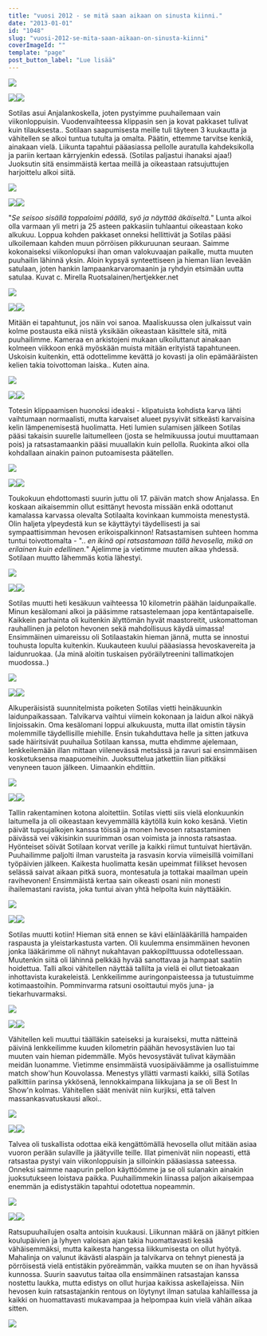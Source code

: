```yaml
---
title: "vuosi 2012 - se mitä saan aikaan on sinusta kiinni."
date: "2013-01-01"
id: "1048"
slug: "vuosi-2012-se-mita-saan-aikaan-on-sinusta-kiinni"
coverImageId: ""
template: "page"
post_button_label: "Lue lisää"
---
```


[![](/images/tammikuu.png)](http://1.bp.blogspot.com/-NyqIfVZmo9k/UOBB1EarH_I/AAAAAAAAEds/_e107Yu2b3A/s1600/tammikuu.png)

[![](/images/IMG_3345.png)](http://1.bp.blogspot.com/-zMDhBoCbMls/UOGiX-DHnuI/AAAAAAAAEfw/5Yadx-14qIg/s1600/IMG_3345.png)[![](/images/S3+(6).png)](http://2.bp.blogspot.com/-2tHUswttr7Y/UOGicDtmzyI/AAAAAAAAEgI/cGtTYGUPjPY/s1600/S3+(6).png)

  

Sotilas asui Anjalankoskella, joten pystyimme puuhailemaan vain viikonloppuisin. Vuodenvaihteessa klippasin sen ja kovat pakkaset tulivat kuin tilauksesta.. Sotilaan saapumisesta meille tuli täyteen 3 kuukautta ja vähitellen se alkoi tuntua tutulta ja omalta. Päätin, ettemme tarvitse kenkiä, ainakaan vielä. Liikunta tapahtui pääasiassa pellolle auratulla kahdeksikolla ja pariin kertaan kärryjenkin edessä. (Sotilas paljastui ihanaksi ajaa!) Juoksutin sitä ensimmäistä kertaa meillä ja oikeastaan ratsujuttujen harjoittelu alkoi siitä.

  

  

[![](/images/helmikuu.png)](http://1.bp.blogspot.com/-2cYSATlORdE/UOBBvOt0RpI/AAAAAAAAEcs/BJPDIZ3duF0/s1600/helmikuu.png)

[![](/images/unknown_soldier17.png)](http://1.bp.blogspot.com/-pOL8Qu6307g/UOGjEQr838I/AAAAAAAAEgg/qP1dNT9JhqE/s1600/unknown_soldier17.png)[![](/images/unknown_soldier_apex1.png)](http://1.bp.blogspot.com/-s-1gCpHYx94/UOGjGPpQE8I/AAAAAAAAEgo/WAhiN_eH6aw/s1600/unknown_soldier_apex1.png)

  

"_Se seisoo sisällä toppaloimi päällä, syö ja näyttää äkäiseltä._" Lunta alkoi olla varmaan yli metri ja 25 asteen pakkasiin tuhlaantui oikeastaan koko alkukuu. Loppua kohden pakkaset onneksi hellittivät ja Sotilas pääsi ulkoilemaan kahden muun pörröisen pikkuruunan seuraan. Saimme kokonaiseksi viikonlopuksi ihan oman valokuvaajan paikalle, mutta muuten puuhailin lähinnä yksin. Aloin kypsyä synteettiseen ja hieman liian leveään satulaan, joten hankin lampaankarvaromaanin ja ryhdyin etsimään uutta satulaa. Kuvat c. Mirella Ruotsalainen/hertjekker.net

  

  

[![](/images/maaliskuu.png)](http://3.bp.blogspot.com/-WcqgJble1Yg/UOBByvAFqVI/AAAAAAAAEdU/piT784YJxwo/s1600/maaliskuu.png)

[![](/images/IMG_4795.png)](http://1.bp.blogspot.com/-2AAwQfeSb50/UOL_rmnMa3I/AAAAAAAAEnc/ootNvk1DKBM/s1600/IMG_4795.png)[![](/images/IMG_4775.png)](http://3.bp.blogspot.com/-rv0VAPdF8uE/UOL_oCPhoBI/AAAAAAAAEnU/_Jy6EPtEGZg/s1600/IMG_4775.png)

  

Mitään ei tapahtunut, jos näin voi sanoa. Maaliskuussa olen julkaissut vain kolme postausta eikä niistä yksikään oikeastaan käsittele sitä, mitä puuhailimme. Kameraa en arkistojeni mukaan ulkoiluttanut ainakaan kolmeen viikkoon enkä myöskään muista mitään erityistä tapahtuneen. Uskoisin kuitenkin, että odottelimme kevättä jo kovasti ja olin epämääräisten kelien takia toivottoman laiska.. Kuten aina.

  

  

[![](/images/huhtikuu.png)](http://3.bp.blogspot.com/-NdSeiiLFkdw/UOBBv76hL7I/AAAAAAAAEc0/_lz5_4sVcjA/s1600/huhtikuu.png)

[![](/images/IMG_8952.png)](http://4.bp.blogspot.com/-EqSwXW3xHDY/UOGkGErKeYI/AAAAAAAAEg8/1UcozF51thk/s1600/IMG_8952.png)[![](/images/IMG_8795.png)](http://1.bp.blogspot.com/-vKPygv4Gr9U/UOGkE9bjKXI/AAAAAAAAEg0/qoWdh_OCaLE/s1600/IMG_8795.png)

  

Totesin klippaamisen huonoksi ideaksi - klipatuista kohdista karva lähti vaihtumaan normaalisti, mutta karvaiset alueet pysyivät sitkeästi karvaisina kelin lämpenemisestä huolimatta. Heti lumien sulamisen jälkeen Sotilas pääsi takaisin suurelle laitumelleen (josta se helmikuussa joutui muuttamaan pois) ja ratsastamaankin pääsi muuallakin kuin pellolla. Ruokinta alkoi olla kohdallaan ainakin painon putoamisesta päätellen.

  

[![](/images/toukokuu.png)](http://4.bp.blogspot.com/-388MR0tMrTo/UOBB1oOfSNI/AAAAAAAAEd0/Bl9v7yeGwE0/s1600/toukokuu.png)

[![](/images/IMG_0312.png)](http://1.bp.blogspot.com/-YX-1kpUFiok/UOL-CkSmNYI/AAAAAAAAEk4/71DknFV5OH8/s1600/IMG_0312.png)[![](/images/IMG_9765.png)](http://4.bp.blogspot.com/-uOxeowU5e_4/UOL-KHimUXI/AAAAAAAAElY/kIG4A9O5ko4/s1600/IMG_9765.png)

  

Toukokuun ehdottomasti suurin juttu oli 17. päivän match show Anjalassa. En koskaan aikaisemmin ollut esittänyt hevosta missään enkä odottanut kamalassa karvassa olevalta Sotilaalta kovinkaan kummoista menestystä. Olin haljeta ylpeydestä kun se käyttäytyi täydellisesti ja sai sympaattisimman hevosen erikoispalkinnon! Ratsastamisen suhteen homma tuntui toivottomalta - ".. _en ikinä opi ratsastamaan tällä hevosella, mikä on erilainen kuin edellinen._" Ajelimme ja vietimme muuten aikaa yhdessä. Sotilaan muutto lähemmäs kotia lähestyi.

  

  

[![](/images/kesakuu.png)](http://1.bp.blogspot.com/-4q5ZXkjNxPE/UOBBxZmv6QI/AAAAAAAAEdE/-jiISi9_5eA/s1600/kesakuu.png)

[![](/images/IMG_1893.png)](http://1.bp.blogspot.com/-qh2k5xlSLV0/UOL-F9q61RI/AAAAAAAAElI/uFMvMmAAmio/s1600/IMG_1893.png)[![](/images/IMG_0711.png)](http://2.bp.blogspot.com/-Yrfzl0hEHh8/UOL-Efcl7-I/AAAAAAAAElA/8uOkJKND65w/s1600/IMG_0711.png)

  

Sotilas muutti heti kesäkuun vaihteessa 10 kilometrin päähän laidunpaikalle. Minun kesälomani alkoi ja pääsimme ratsastelemaan jopa kentäntapaiselle. Kaikkein parhainta oli kuitenkin älyttömän hyvät maastoreitit, uskomattoman rauhallinen ja peloton hevonen sekä mahdollisuus käydä uimassa! Ensimmäinen uimareissu oli Sotilaastakin hieman jännä, mutta se innostui touhusta lopulta kuitenkin. Kuukauteen kuului pääasiassa hevoskavereita ja laidunruokaa. (Ja minä aloitin tuskaisen pyöräilytreenini tallimatkojen muodossa..)

  

[![](/images/heinakuu.png)](http://2.bp.blogspot.com/--LnEmIQA4eQ/UOBBuef-udI/AAAAAAAAEck/_AaJKqrsVwY/s1600/heinakuu.png)

[![](/images/IMG_6432.png)](http://4.bp.blogspot.com/-7gl4rCfbgvM/UOMEq__O5BI/AAAAAAAAEqk/6BdsTdIYpzk/s1600/IMG_6432.png)[![](/images/IMG_7429.png)](http://4.bp.blogspot.com/-t92KmaFViuM/UOMEsTgNKYI/AAAAAAAAEqs/qnfF7u3cHMw/s1600/IMG_7429.png)

  

Alkuperäisistä suunnitelmista poiketen Sotilas vietti heinäkuunkin laidunpaikassaan. Talvikarva vaihtui viimein kokonaan ja laidun alkoi näkyä linjoissakin. Oma kesälomani loppui alkukuusta, mutta illat omistin täysin molemmille täydellisille miehille. Ensin tukahduttava helle ja sitten jatkuva sade häiritsivät puuhailua Sotilaan kanssa, mutta ehdimme ajelemaan, lenkkeilemään illan mittaan viilenevässä metsässä ja ravuri sai ensimmäisen kosketuksensa maapuomeihin. Juoksuttelua jatkettiin liian pitkäksi venyneen tauon jälkeen. Uimaankin ehdittiin.

  

[![](/images/elokuu.png)](http://4.bp.blogspot.com/-neAmWbs77cI/UOBBtSyE4lI/AAAAAAAAEcg/Pgzp4fYBB4w/s1600/elokuu.png)

[![](/images/IMG_2886.png)](http://2.bp.blogspot.com/-ksX2YV6WwQc/UOMDklB2IxI/AAAAAAAAEqY/Sc9dbk6BxCs/s1600/IMG_2886.png)[![](/images/IMG_8916.png)](http://3.bp.blogspot.com/-LlT4mFA4SWU/UOMDGNvD0HI/AAAAAAAAEp4/ZpMsgfmP6pM/s1600/IMG_8916.png)

  

Tallin rakentaminen kotona aloitettiin. Sotilas vietti siis vielä elonkuunkin laitumella ja oli oikeastaan kevyemmällä käytöllä kuin koko kesänä. Vietin päivät tupsujalkojen kanssa töissä ja monen hevosen ratsastaminen päivässä vei väkisinkin suurimman osan voimista ja innosta ratsastaa. Hyönteiset söivät Sotilaan korvat verille ja kaikki riimut tuntuivat hiertävän. Puuhailimme paljolti ilman varusteita ja rasvasin korvia viimeisillä voimillani työpäivien jälkeen. Kaikesta huolimatta kesän upeimmat fiilikset hevosen selässä saivat aikaan pitkä suora, montesatula ja tottakai maailman upein ravihevonen! Ensimmäistä kertaa sain oikeasti osani niin monesti ihailemastani ravista, joka tuntui aivan yhtä helpolta kuin näyttääkin.

  

[![](/images/syyskuu.png)](http://4.bp.blogspot.com/-AvESSFCrdiY/UOBB0fqINAI/AAAAAAAAEdk/C0trUy8IGa8/s1600/syyskuu.png)

[![](/images/2.png)](http://3.bp.blogspot.com/-ML8cg6X4gbo/UOMDBXG8L_I/AAAAAAAAEpY/MMU5m4Glc7k/s1600/2.png)[![](/images/IMG_8677.png)](http://2.bp.blogspot.com/-RZFADaL-qm4/UOMDFM7bZ7I/AAAAAAAAEpw/ZtkrcJLKr1M/s1600/IMG_8677.png)

  

Sotilas muutti kotiin! Hieman sitä ennen se kävi eläinlääkärillä hampaiden raspausta ja yleistarkastusta varten. Oli kuulemma ensimmäinen hevonen jonka lääkärimme oli nähnyt nukahtavan pakkopilttuussa odotellessaan. Muutenkin siitä oli lähinnä pelkkää hyvää sanottavaa ja hampaat saatiin hoidettua. Talli alkoi vähitellen näyttää tallilta ja vielä ei ollut tietoakaan inhottavista kurakeleistä. Lenkkeilimme auringonpaisteessa ja tutustuimme kotimaastoihin. Pomminvarma ratsuni osoittautui myös juna- ja tiekarhuvarmaksi.

  

  

[![](/images/lokakuu.png)](http://1.bp.blogspot.com/-s_3wr6VfIPo/UOBByKAKupI/AAAAAAAAEdM/nn87c-FnoCE/s1600/lokakuu.png)

[![](/images/IMG_9108.JPG)](http://4.bp.blogspot.com/-hpIenLTNQMw/UOMDHeiJPEI/AAAAAAAAEqA/XgNmeRXASOE/s1600/IMG_9108.JPG)[![](/images/IMG_7389.png)](http://2.bp.blogspot.com/-RINohk2mugk/UOMDDlQ4hJI/AAAAAAAAEpo/SVFadxe18no/s1600/IMG_7389.png)

  

Vähitellen keli muuttui täälläkin sateiseksi ja kuraiseksi, mutta nätteinä päivinä lenkkeilimme kuuden kilometrin päähän hevosystävien luo tai muuten vain hieman pidemmälle. Myös hevosystävät tulivat käymään meidän luonamme. Vietimme ensimmäistä vuosipäiväämme ja osallistuimme match show'hun Kouvolassa. Menestys yllätti varmasti kaikki, sillä Sotilas palkittiin parinsa ykkösenä, lennokkaimpana liikkujana ja se oli Best In Show'n kolmas. Vähitellen säät menivät niin kurjiksi, että talven massankasvatuskausi alkoi..

  

[![](/images/marraskuu.png)](http://3.bp.blogspot.com/-kK_FtwXqOSg/UOBBzXS3LII/AAAAAAAAEdc/hqYtg3z4R6M/s1600/marraskuu.png)

[![](/images/IMG_0268%C3%A5.JPG)](http://2.bp.blogspot.com/-Upsj0hmvQvQ/UOMDCUootNI/AAAAAAAAEpc/sQwioODIZFo/s1600/IMG_0268%C3%A5.JPG)[![](/images/IMG_0069.JPG)](http://2.bp.blogspot.com/-9Ft93PaftDs/UOMDLwPPTbI/AAAAAAAAEqQ/RY8pO62x6R4/s1600/IMG_0069.JPG)

  

Talvea oli tuskallista odottaa eikä kengättömällä hevosella ollut mitään asiaa vuoron perään sulaville ja jäätyville teille. Illat pimenivät niin nopeasti, että ratsastaa pystyi vain viikonloppuisin ja silloinkin pääasiassa sateessa. Onneksi saimme naapurin pellon käyttöömme ja se oli sulanakin ainakin juoksutukseen loistava paikka. Puuhailimmekin liinassa paljon aikaisempaa enemmän ja edistystäkin tapahtui odotettua nopeammin.

  

[![](/images/joulukuu.png)](http://1.bp.blogspot.com/-EC_JHWRzmIc/UOBBwbl96aI/AAAAAAAAEdA/378YJOalfWE/s1600/joulukuu.png)

[![](/images/IMG_0111x.JPG)](http://4.bp.blogspot.com/-Gs2U4Py-7uQ/UOMFXc_YJBI/AAAAAAAAEss/N7Pex2Tuds8/s1600/IMG_0111x.JPG)[![](/images/22.12.2004.JPG)](http://2.bp.blogspot.com/-vjxkaCCXaBE/UOMFQWNnkjI/AAAAAAAAEsk/IB3TCA5y-Ik/s1600/22.12.2004.JPG)

  

Ratsupuuhailujen osalta antoisin kuukausi. Liikunnan määrä on jäänyt pitkien koulupäivien ja lyhyen valoisan ajan takia huomattavasti kesää vähäisemmäksi, mutta kaikesta hangessa liikkumisesta on ollut hyötyä. Mahalinja on valunut ikävästi alaspäin ja talvikarva on tehnyt pienestä ja pörröisestä vielä entistäkin pyöreämmän, vaikka muuten se on ihan hyvässä kunnossa. Suurin saavutus taitaa olla ensimmäinen ratsastajan kanssa nostettu laukka, mutta edistys on ollut hurjaa kaikissa askellajeissa. Niin hevosen kuin ratsastajankin rentous on löytynyt ilman satulaa kahlaillessa ja kaikki on huomattavasti mukavampaa ja helpompaa kuin vielä vähän aikaa sitten.

  

[![](/images/ak.png)](http://1.bp.blogspot.com/-dZJaVegses4/UOM7mUEeyCI/AAAAAAAAEuo/BvFqqsbO2l0/s1600/ak.png)
